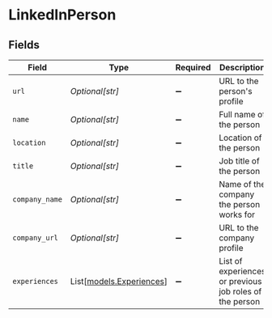 # LinkedInPerson


## Fields

| Field                                                   | Type                                                    | Required                                                | Description                                             |
| ------------------------------------------------------- | ------------------------------------------------------- | ------------------------------------------------------- | ------------------------------------------------------- |
| `url`                                                   | *Optional[str]*                                         | :heavy_minus_sign:                                      | URL to the person's profile                             |
| `name`                                                  | *Optional[str]*                                         | :heavy_minus_sign:                                      | Full name of the person                                 |
| `location`                                              | *Optional[str]*                                         | :heavy_minus_sign:                                      | Location of the person                                  |
| `title`                                                 | *Optional[str]*                                         | :heavy_minus_sign:                                      | Job title of the person                                 |
| `company_name`                                          | *Optional[str]*                                         | :heavy_minus_sign:                                      | Name of the company the person works for                |
| `company_url`                                           | *Optional[str]*                                         | :heavy_minus_sign:                                      | URL to the company profile                              |
| `experiences`                                           | List[[models.Experiences](../models/experiences.md)]    | :heavy_minus_sign:                                      | List of experiences or previous job roles of the person |